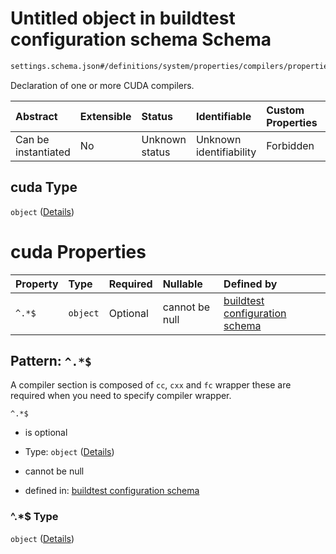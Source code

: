 # Untitled object in buildtest configuration schema Schema

```txt
settings.schema.json#/definitions/system/properties/compilers/properties/compiler/properties/cuda
```

Declaration of one or more CUDA compilers.

| Abstract            | Extensible | Status         | Identifiable            | Custom Properties | Additional Properties | Access Restrictions | Defined In                                                                  |
| :------------------ | :--------- | :------------- | :---------------------- | :---------------- | :-------------------- | :------------------ | :-------------------------------------------------------------------------- |
| Can be instantiated | No         | Unknown status | Unknown identifiability | Forbidden         | Allowed               | none                | [settings.schema.json*](../out/settings.schema.json "open original schema") |

## cuda Type

`object` ([Details](settings-definitions-system-properties-compilers-properties-compiler-properties-cuda.md))

# cuda Properties

| Property | Type     | Required | Nullable       | Defined by                                                                                                                                                                                            |
| :------- | :------- | :------- | :------------- | :---------------------------------------------------------------------------------------------------------------------------------------------------------------------------------------------------- |
| `^.*$`   | `object` | Optional | cannot be null | [buildtest configuration schema](settings-definitions-compiler_section.md "settings.schema.json#/definitions/system/properties/compilers/properties/compiler/properties/cuda/patternProperties/^.*$") |

## Pattern: `^.*$`

A compiler section is composed of `cc`, `cxx` and `fc` wrapper these are required when you need to specify compiler wrapper.

`^.*$`

*   is optional

*   Type: `object` ([Details](settings-definitions-compiler_section.md))

*   cannot be null

*   defined in: [buildtest configuration schema](settings-definitions-compiler_section.md "settings.schema.json#/definitions/system/properties/compilers/properties/compiler/properties/cuda/patternProperties/^.\*$")

### ^.\*$ Type

`object` ([Details](settings-definitions-compiler_section.md))
